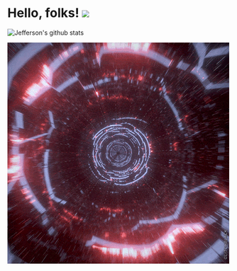 # Hello, folks! <img src="https://raw.githubusercontent.com/MartinHeinz/MartinHeinz/master/wave.gif" width="30px">


![Jefferson's github stats](https://github-readme-stats.vercel.app/api?username=jeffleon&show_icons=true&theme=merko)


![alt text](gif1.gif)
<!--
**jeffleon/jeffleon** is a ✨ _special_ ✨ repository because its `README.md` (this file) appears on your GitHub profile.

Here are some ideas to get you started:

- 🔭 I’m currently working on ...
- 🌱 I’m currently learning ...
- 👯 I’m looking to collaborate on ...
- 🤔 I’m looking for help with ...
- 💬 Ask me about ...
- 📫 How to reach me: ...
- 😄 Pronouns: ...
- ⚡ Fun fact: ...
-->
